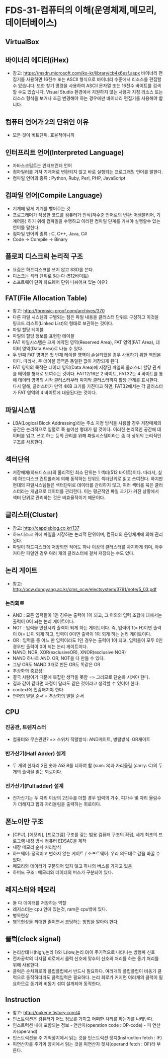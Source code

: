 FDS-31-컴퓨터의 이해(운영체제,메모리,데이터베이스)
========


## VirtualBox


## 바이너리 에디터(iHex)
- 참고: <https://msdn.microsoft.com/ko-kr/library/cb4x6esf.aspx>
바이너리 편집기를 사용하면 16진수 또는 ASCII 형식으로 바이너리 수준에서 리소스를 편집할 수 있습니다. 또한 찾기 명령을 사용하여 ASCII 문자열 또는 16진수 바이트를 검색할 수도 있습니다. Visual Studio 환경에서 지원하지 않는 사용자 지정 리소스 또는 리소스 형식을 보거나 조금 변경해야 하는 경우에만 바이너리 편집기를 사용해야 합니다.
## 컴퓨터 언어가 2의 단위인 이유
- 모든 것이 비트단위. 효율적이니까

## 인터프리트 언어(Interpreted Language)
- 자바스크립트는 인터프린터 언어
- 컴파일러를 거쳐 기계어로 변환되지 않고 바로 실행되는 프로그래밍 언어를 말한다.
- 컴파일 언어의 종류 : Python, Ruby, Perl, PHP, JavaScript


## 컴파일 언어(Compile Language)
- 기계에 맞게 기계를 뱉어주는 것
- 프로그래머가 작성한 코드를 컴퓨터가 인식(저수준 언어로의 변환: 어셈블리어, 기계어등) 하기 위해 컴파일을 수행하고 이러한 컴파일 단계를 거쳐야 실행할수 있는 언어를 말한다.
- 컴파일 언어의 종류 : C, C++, Java, C#
- Code -> Compile -> Binary

## 플로피 디스크릐 논리적 구조
- 요즘은 하드디스크를 쓰지 않고 SSD를 쓴다.
- 디스크는 섹터 단위로 읽는다 (512바이트)
- 소프트웨어 단위 하드웨어 단위 나뉘어져 있는 이유? 

## FAT(File Allocation Table)
- 참고: <http://forensic-proof.com/archives/370>
- 다른 파일 시스템과 구별되는 점은 파일 내용을 클러스터 단위로 구성하고 이것을 링크드 리스트(Linked List)의 형태로 보관하는 것이다.
- 파일 할당 테이블
- 파일의 할당 정보를 표현한 테이블
- FAT 파일시스템은 크게 예약된 영역(Reserved Area), FAT 영역(FAT Area), 데이터 영역(Data Area)로 나눌 수 있다.
- 두 번째 FAT 영역은 첫 번재 테이블 영역이 손실되었을 경우 사용하기 위한 백업본이다. 따라서, 두 테이블 영역은 동일한 값이 저장되게 된다. 
- FAT 영역의 목적은 데이터 영역(Data Area)에 저장된 파일의 클러스터 할당 관계를 테이블 형태로 보여주는 것이다. FAT12/16은 2 바이트, FAT32는 4 바이트를 통해 데이터 영역의 시작 클러스터부터 마지막 클러스터까지 할당 관계를 표시한다. 다시 말해, 클러스터가 만약 4KB 크기를 가진다고 하면, FAT32에서는 각 클러스터가 FAT 영역의 4 바이트에 대응된다는 것이다.

## 파일시스템
- LBA(Logical Block Addressing)라는 주소 지정 방식을 사용할 경우 저장매체의 공간은 논리적으로 일렬로 쭉 늘어선 형태가 될 것이다. 이러한 논리적인 공간에 데이터를 읽고, 쓰고 하는 등의 관리를 위해 파일시스템이라는 좀 더 상위의 논리적인 구조를 사용한다. 

## 섹터단위
- 저장매체(하드디스크)의 물리적인 최소 단위는 1 섹터(512 바이트)이다. 따라서, 실제 하드디스크 컨트롤러에 의해 동작하는 단위도 섹터단위로 읽고 쓰여진다. 하지만 현대의 파일시스템들은 섹터단위로 데이터를 관리하지 않고, 여러 섹터를 묶은 클러스터라는 개념으로 데이터를 관리한다. 이는 평균적인 파일 크기가 커진 상황에서 섹터 단위로 관리하는 것은 비효율적이기 때문이다.

## 글리스터(Cluster)
- 참고: <http://cappleblog.co.kr/137>
- 하드디스크 위에 파일을 저장하는 논리적 단위이며, 컴퓨터의 운영체계에 의해 관리된다. 
- 파일이 하드디스크에 저장되면 적어도 하나 이상의 클러스터를 차지하게 되며, 아주 커다란 파일인 경우 여러 개의 클러스터에 걸쳐 저장되는 수도 있다.

## 논리 게이트
- 참고: <http://ocw.dongyang.ac.kr/cms_ocw/electsystem/3791/note/5_03.pdf>
### 논리회로
- AND : 모든 입력들이 1인 경우는 출력이 1이 되고, 그 이외의 입력 조합에 대해서는 출력이 0이 되는 논리 게이트이다. 
- NOT : 입력을 반전시켜 출력이 되게 하는 게이트이다. 즉, 입력이 1(= H)이면 출력이 0(= L)이 되게 하고, 입력이 0이면 출력이 1이 되게 하는 논리 게이트이다. 
- OR : 입력들 중 어느 한 입력이라도 1인 경우는 출력이 1이 되고, 입력들이 모두 0인 경우만 출력이 0이 되는 논리 게이트이다.
- NAND, NOR, XOR(exclusiveOR), XNOR(exclusive NOR)
- NAND 하나로 AND, OR, NOT을 다 만들 수 있다.
- 그냥 OR도 NAND 3개로 만든 OR도 똑같은 OR
- 추상화의 중요성!
- 결국 사람이기 때문에 복잡한 생각을 못함 => 그러므로 단순화 시켜야 한다.
- 결과 값이 같다면 과정이 달라도 같은 것이라고 생각할 수 있어야 한다.
- context에 민감해져야 한다.
- 언어의 발달 순서 = 추상화의 발달 순서

## CPU
### 진공관, 트렌지스터
- 컴퓨터와 무슨관련? => 스위치 직렬방식: AND게이트, 병렬방식: OR게이트
### 반가산기(Half Adder) 설계
- 두 개의 한자리 2진 숫자 A와 B를 더하여 합 (sum: S)과 자리올림 (carry: C)의 두 개의 출력을 얻는 회로이다. 
### 전가산기(Full adder) 설계
- 전가산기는 두 자리 이상의 2진수를 더할 경우 입력의 가수, 피가수 및 자리 올림수가 더해지고 합과 자리올림을 출력하는 회로이다. 

## 폰노이만 구조
- [CPU], [메모리], [프로그램] 구조를 갖는 범용 컴퓨터 구조의 확립, 세계 최초의 프로그램 내장 방식 컴퓨터 EDSAC을 제작
- 내장 메모리 순차 처리방식
- 하드웨어: 정적이고 변하지 않는 게이트 / 소프트웨어: 우리 의도데로 값을 바꿀 수 있다.
- 메모리와 데이터가 구분되어 있지 않고 하나의 버스를 가지고 있음
- 하버드 구조 : 메모리와 데이터의 버스가 구분되어 있다.

## 레지스터와 메모리
- 둘 다 데이터를 저장하는 역할
- 레지스터는 cpu 안에 있는것, ram은 cpu밖에 있다.
- 병목현상
- 병목현상을 최대한 줄이면서 코딩하는 방법을 알아야 한다.

## 클럭(clock signal)
- 논리상태 H(high,논리 1)와 L(low,논리 0)이 주기적으로 나타나는 방형파 신호
- 전자공학의 디지털 회로에서 클럭 신호에 맞추어 신호의 처리를 하는 동기 처리를 위해 사용한다.
- 클럭은 순차회로의 플립플럽에서 반드시 필요하다. 여러개의 플럽플럽이 비동기 클럭으로 동작하더라도 클럭입력은 필요하다. 논리 회로가 커지면 여러개의 클럭이 필요하므로 동기와 비동기 섞여 설계되어 동작한다. 

## Instruction
- 참고: <http://oukene.tistory.com/4>
- 인스트럭션은 컴퓨터가 어느 정보를 가지고 어떠한 처리를 하는가를 나태난다.
- 인스트럭션 내에 포함되는 정보
      - 연산자(operation code : OP-code)
      - 피 연산자(operand)
- 인스트럭션을 주 기억장치에서 읽는 것을 인스트럭션 펫치(Instruction fetch : IF)
- 피연산자를 주기억 장치에서 읽는 것을 피연산자 펫치(operand fetch : OF)라 부른다.